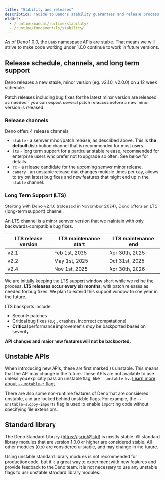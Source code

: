 ```yaml
---
title: "Stability and releases"
description: "Guide to Deno's stability guarantees and release process. Covering release channels, long-term support (LTS), unstable features, versioning policy, and how Deno maintains backward compatibility."
oldUrl:
  - /runtime/manual/runtime/stability/
  - /runtime/fundamentals/stability/
---
```


As of Deno 1.0.0, the `Deno` namespace APIs are stable. That means we will
strive to make code working under 1.0.0 continue to work in future versions.

## Release schedule, channels, and long term support

Deno releases a new stable, minor version (eg. v2.1.0, v2.0.0) on a 12 week
schedule.

Patch releases including bug fixes for the latest minor version are released as
needed - you can expect several patch releases before a new minor version is
released.

### Release channels

Deno offers 4 release channels

- `stable` - a semver minor/patch release, as described above. This is **the
  default** distribution channel that is recommended for most users.
- `lts` - long term support for a particular stable release, recommended for
  enterprise users who prefer not to upgrade so often. See below for details.
- `rc` - a release candidate for the upcoming semver minor release.
- `canary` - an unstable release that changes multiple times per day, allows to
  try out latest bug fixes and new features that might end up in the `stable`
  channel.

### Long Term Support (LTS)

Starting with Deno v2.1.0 (released in November 2024), Deno offers an LTS
(long-term support) channel.

An LTS channel is a minor semver version that we maintain with only
backwards-compatible bug fixes.

| LTS release version | LTS maintenance start | LTS maintenance end |
| ------------------- | --------------------- | ------------------- |
| v2.1                | Feb 1st, 2025         | Apr 30th, 2025      |
| v2.2                | May 1st, 2025         | Oct 31st, 2025      |
| v2.4                | Nov 1st, 2025         | Apr 30th, 2026      |

We are initially keeping the LTS support window short while we refine the
process. **LTS releases occur every six months**, with patch releases as needed
for bug fixes. We plan to extend this support window to one year in the future.

LTS backports include:

- Security patches
- Critical bug fixes (e.g., crashes, incorrect computations)
- **Critical** performance improvements _may_ be backported based on severity.

**API changes and major new features will not be backported.**

## Unstable APIs

When introducing new APIs, these are first marked as unstable. This means that
the API may change in the future. These APIs are not available to use unless you
explicitly pass an unstable flag, like `--unstable-kv`.
[Learn more about `--unstable-*` flags](/runtime/reference/cli/unstable_flags).

There are also some non-runtime features of Deno that are considered unstable,
and are locked behind unstable flags. For example, the
`--unstable-sloppy-imports` flag is used to enable `import`ing code without
specifying file extensions.

## Standard library

The Deno Standard Library (https://jsr.io/@std) is mostly stable. All standard
library modules that are version 1.0.0 or higher are considered stable. All
other modules (0.x) are considered unstable, and may change in the future.

Using unstable standard library modules is not recommended for production code,
but it is a great way to experiment with new features and provide feedback to
the Deno team. It is not necessary to use any unstable flags to use unstable
standard library modules.
